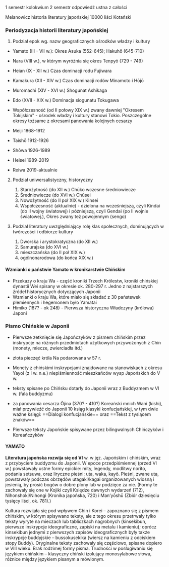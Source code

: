 

1 semestr kolokwium
2 semestr odpowiedź ustna z całości


Melanowicz historia literatury japońskiej
10000 liści Kotański


### Periodyzacja historii literatury japońskiej

1. Podział epok wg. nazw geograficznych ośrodków władzy i kultury
- Yamato (III - VII w.): Okres Asuka (552-645); Hakuhō (645-710)
- Nara (VIII w.), w którym wyróżnia się okres Tenpyō (729 - 749)
- Heian (IX - XII w.) Czas dominacji rodu Fujiwara
- Kamakura (XII - XIV w.) Czas dominacji rodów Minamoto i Hōjō
- Muromachi (XIV - XVI w.) Shogunat Ashikaga
- Edo (XVII - XIX w.) Dominacja siogunatu Tokugawa
- Współczesność (od II połowy XIX w.) zwany dawniej "Okresem Tokijskim" - ośrodek władzy i kultury stanowi Tokio. Poszczególne okresy tożsame z okresami panowania kolejnych cesarzy

- Meiji 1868-1912
- Taishō 1912-1926
- Shōwa 1926-1989
- Heisei 1989-2019
- Reiwa 2019-aktualnie

2. Podział uniwersalistyczny, historyczny

	1. Starożytność (do XII w.) Chūko wczesne średniowiecze
	2. Średniowiecze (do XVI w.) Chūsei
	3. Nowożytność (do II poł XIX w.) Kinsei
	4. Współczesność (aktualnie) - dzielona na wcześniejszą, czyli Kindai (do II wojny światowej) i późniejszą, czyli Gendai (po II wojnie światowej.), Okres zwany też powojennym (sengo)


3. Podział literatury uwzględniający rolę klas społecznych, dominujących w twórczości i odbiorze kultury

	1. Dworska i arystokratyczna (do XII w.)
	2. Samurajska (do XVI w.)
	3. mieszczańska (do II poł XIX w.)
	4. ogólnonarodowa (do końca XIX w.)


#### Wzmianki o państwie Yamato w kronikarstwie Chińskim

- Przekazy o kraju Wa - część kroniki Trzech Królestw, kroniki chińskiej dynastii Wei spisany w okresie ok. 280-297 r. Jedno z najstarszych źródeł historycznych dotyczących Japonii
- Wzmianki o kraju Wa, które miało się składać z 30 państewek plemiennych i hegemonem było Yamatai
- Himiko (187? - ok 248) - Pierwsza historyczna Władczyny (królowa) Japoni


### Pismo Chińskie w Japonii

- Pierwsze zetknięcie się Japończyków z pismem chińskim przez inskrypcje na różnych przedmiotach użytkowych przywożonych z Chin (monety, miecze, zwierciadła itd.)
- złota pieczęć króla Na podarowana w 57 r.
- Monety z chińskimi inskrypcjami znajdowane na stanowiskach z okresu Yayoi (z I w. n.e.) niepiśmienność mieszkańców wysp Japońskich do V w.

- teksty spisane po Chińsku dotarły do Japonii wraz z Buddyzmem w VI w. (fala buddyzmu)
- za panowania cesarza Ōjina (370? - 410?) Koreański mnich Wani (kishi), miał przywieźć do Japonii 10 ksiąg klasyki konfucjańskiej, w tym dwie ważne księgi: ==Dialogi konfucjańskie== oraz ==Tekst z tysiącem znaków==

- Pierwsze teksty Japońskie spisywane przez bilingwalnych Chińczyków i Koreańczyków 


#### YAMATO

**Literatura japońska rozwija się od VI** w. w jęz. Japońskim i chińskim, wraz z przybyciem buddyzmu do Japonii. W epoce przedpiśmiennej (przed VI w.) powstawały ustne formy epickie: mity, legendy, modlitwy norito, podania setsuwa, oraz liryczne pieśni: uta, waka, kayō. Pieśni, zwane uta, powstawały podczas obrzędów utagaki/kagai organizowanych wiosną i jesienią, by prosić bogów o dobre plony lub w podzięce za nie. (Formy te zachowały się one w Kojiki czyli Księdze dawnych wydarzeń (712), Nihonshoki/Nihongi (Kronika japońska, 720) i Man’yōshū (Zbiór dziesięciu tysięcy liści, ok. 781).)

Kultura rozwijała się pod wpływem Chin i Korei – zapoznano się z pismem chińskim, w którym spisywano teksty, ale z tego okresu przetrwały tylko teksty wyryte na mieczach lub tabliczkach nagrobnych (kinsekibun, pierwsze inskrypcje ideograficzne, zapiski na metalu i kamieniu); oprócz kinsekibun jednymi z pierwszych zapisów ideograficznych były także inskrypcje buddyjskie – bussokusekika (wiersz na kamieniu z odciskiem stopy Buddy). Oryginalne teksty zachowały się częściowo, spisane dopiero w VIII wieku. Brak rodzimej formy pisma. Trudności w posługiwaniu się językiem chińskim – klasyczny chiński izolujący monosylabowe słowa, różnice między językiem pisanym a mówionym.